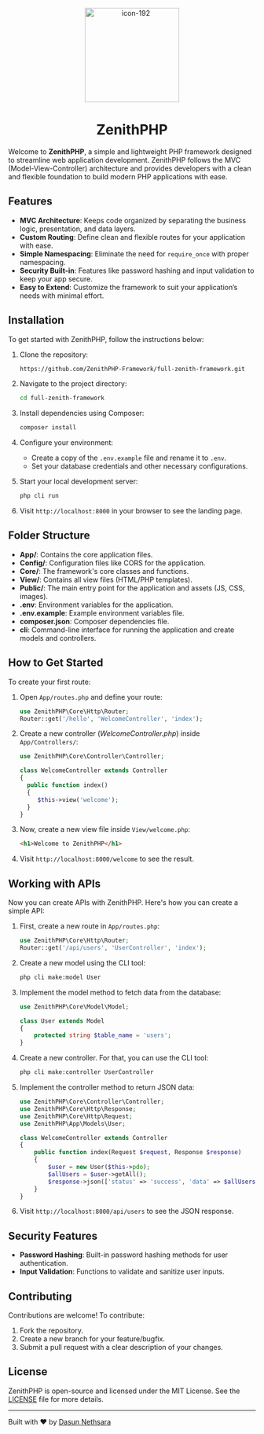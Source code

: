 <p align="center">
    <img src="https://github.com/user-attachments/assets/ab329545-9c44-4e85-aabe-6f4dc0f0512c" alt="icon-192" width="192" height="192">
</p>
    <h1 align="center">ZenithPHP</h1>

Welcome to **ZenithPHP**, a simple and lightweight PHP framework designed to streamline web application development.
ZenithPHP follows the MVC (Model-View-Controller) architecture and provides developers with a clean and flexible
foundation to build modern PHP applications with ease.

## Features

- **MVC Architecture**: Keeps code organized by separating the business logic, presentation, and data layers.
- **Custom Routing**: Define clean and flexible routes for your application with ease.
- **Simple Namespacing**: Eliminate the need for `require_once` with proper namespacing.
- **Security Built-in**: Features like password hashing and input validation to keep your app secure.
- **Easy to Extend**: Customize the framework to suit your application’s needs with minimal effort.

## Installation

To get started with ZenithPHP, follow the instructions below:

1. Clone the repository:
    ```bash
    https://github.com/ZenithPHP-Framework/full-zenith-framework.git
    ```

2. Navigate to the project directory:
    ```bash
    cd full-zenith-framework
    ```

3. Install dependencies using Composer:
    ```bash
    composer install
    ```

4. Configure your environment:
    - Create a copy of the `.env.example` file and rename it to `.env`.
    - Set your database credentials and other necessary configurations.

5. Start your local development server:
    ```bash
    php cli run
    ```

6. Visit `http://localhost:8000` in your browser to see the landing page.

## Folder Structure

- **App/**: Contains the core application files.
- **Config/**: Configuration files like CORS for the application.
- **Core/**: The framework's core classes and functions.
- **View/**: Contains all view files (HTML/PHP templates).
- **Public/**: The main entry point for the application and assets (JS, CSS, images).
- **.env**: Environment variables for the application.
- **.env.example**: Example environment variables file.
- **composer.json**: Composer dependencies file.
- **cli**: Command-line interface for running the application and create models and controllers.

## How to Get Started

To create your first route:

1. Open `App/routes.php` and define your route:
    ```php
    use ZenithPHP\Core\Http\Router;
    Router::get('/hello', 'WelcomeController', 'index');
    ```

2. Create a new controller (*WelcomeController.php*) inside `App/Controllers/`:
    ```php
    use ZenithPHP\Core\Controller\Controller;

   class WelcomeController extends Controller
   {
      public function index()
      {
         $this->view('welcome');
      }
   }
    ```

3. Now, create a new view file inside `View/welcome.php`:
    ```html
    <h1>Welcome to ZenithPHP</h1>
    ```

4. Visit `http://localhost:8000/welcome` to see the result.


## Working with APIs
Now you can create APIs with ZenithPHP. Here's how you can create a simple API:

1. First, create a new route in `App/routes.php`:
    ```php
    use ZenithPHP\Core\Http\Router;
    Router::get('/api/users', 'UserController', 'index');
    ```

2. Create a new model using the CLI tool:
    ```bash
    php cli make:model User
    ```

3. Implement the model method to fetch data from the database:
    ```php
    use ZenithPHP\Core\Model\Model;

    class User extends Model
    {
        protected string $table_name = 'users';
    }


4. Create a new controller. For that, you can use the CLI tool:
    ```bash
    php cli make:controller UserController
    ```

5. Implement the controller method to return JSON data:
    ```php
    use ZenithPHP\Core\Controller\Controller;
    use ZenithPHP\Core\Http\Response;
    use ZenithPHP\Core\Http\Request;
    use ZenithPHP\App\Models\User;

    class WelcomeController extends Controller
    {
        public function index(Request $request, Response $response)
        {
            $user = new User($this->pdo);
            $allUsers = $user->getAll();
            $response->json(['status' => 'success', 'data' => $allUsers]);
        }
    }
    ```

6. Visit `http://localhost:8000/api/users` to see the JSON response.

## Security Features

- **Password Hashing**: Built-in password hashing methods for user authentication.
- **Input Validation**: Functions to validate and sanitize user inputs.

## Contributing

Contributions are welcome! To contribute:

1. Fork the repository.
2. Create a new branch for your feature/bugfix.
3. Submit a pull request with a clear description of your changes.

## License

ZenithPHP is open-source and licensed under the MIT License. See the [LICENSE](LICENSE) file for more details.

---

Built with ❤️ by [Dasun Nethsara](https://techsaralk.epizy.com)

